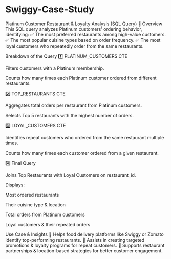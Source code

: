 # Swiggy-Case-Study
Platinum Customer Restaurant & Loyalty Analysis (SQL Query) 🚀
Overview
This SQL query analyzes Platinum customers' ordering behavior, identifying:
✅ The most preferred restaurants among high-value customers.
✅ The most popular cuisine types based on order frequency.
✅ The most loyal customers who repeatedly order from the same restaurants.

Breakdown of the Query
1️⃣ PLATINUM_CUSTOMERS CTE

Filters customers with a Platinum membership.

Counts how many times each Platinum customer ordered from different restaurants.

2️⃣ TOP_RESTAURANTS CTE

Aggregates total orders per restaurant from Platinum customers.

Selects Top 5 restaurants with the highest number of orders.

3️⃣ LOYAL_CUSTOMERS CTE

Identifies repeat customers who ordered from the same restaurant multiple times.

Counts how many times each customer ordered from a given restaurant.

4️⃣ Final Query

Joins Top Restaurants with Loyal Customers on restaurant_id.

Displays:

Most ordered restaurants

Their cuisine type & location

Total orders from Platinum customers

Loyal customers & their repeated orders

Use Case & Insights
📌 Helps food delivery platforms like Swiggy or Zomato identify top-performing restaurants.
📌 Assists in creating targeted promotions & loyalty programs for repeat customers.
📌 Supports restaurant partnerships & location-based strategies for better customer engagement.
